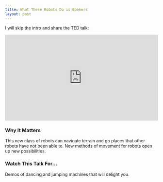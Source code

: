 ```yaml
---
title: What These Robots Do is Bonkers
layout: post
---
```

I will skip the intro and share the TED talk:
<div style="max-width:854px"><div style="position:relative;height:0;padding-bottom:56.25%"><iframe src="https://embed.ted.com/talks/lang/en/dennis_hong_7_new_species_of_robot_that_jump_dance_and_walk_on_water" width="854" height="480" style="position:absolute;left:0;top:0;width:100%;height:100%" frameborder="0" scrolling="no" allowfullscreen></iframe></div></div>

### Why It Matters
This new class of robots can navigate terrain and go places that other robots have not been able to. New methods of movement for robots open up new possibilities.

### Watch This Talk For…
Demos of dancing and jumping machines that will delight you.